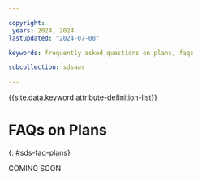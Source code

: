 ```yaml
---

copyright:
 years: 2024, 2024
lastupdated: "2024-07-08"

keywords: frequently asked questions on plans, faqs

subcollection: sdsaas

---
```


{{site.data.keyword.attribute-definition-list}}

# FAQs on Plans
{: #sds-faq-plans}

COMING SOON
